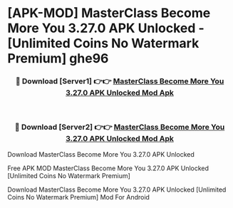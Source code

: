 # [APK-MOD] MasterClass  Become More You 3.27.0 APK Unlocked - [Unlimited Coins No Watermark Premium] ghe96



<div align="center">
<h3>🔴 Download [Server1] 👉👉 <a href="https://momento.my/?title=MasterClass__Become_More_You_3.27.0_APK_Unlocked">MasterClass  Become More You 3.27.0 APK Unlocked Mod Apk</a></h3><br>

<h3>🔴 Download [Server2] 👉👉 <a href="https://momento.my/?title=MasterClass__Become_More_You_3.27.0_APK_Unlocked">MasterClass  Become More You 3.27.0 APK Unlocked Mod Apk</a></h3>
</div>



Download MasterClass  Become More You 3.27.0 APK Unlocked 

Free APK MOD MasterClass  Become More You 3.27.0 APK Unlocked [Unlimited Coins No Watermark Premium]

Download MasterClass  Become More You 3.27.0 APK Unlocked [Unlimited Coins No Watermark Premium] Mod For Android
